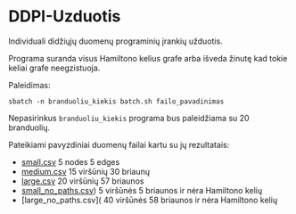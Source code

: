 # DDPI-Uzduotis
Individuali didžiųjų duomenų programinių įrankių užduotis.


Programa suranda visus Hamiltono kelius grafe arba išveda žinutę kad tokie keliai grafe neegzistuoja.


Paleidimas:

```
sbatch -n branduoliu_kiekis batch.sh failo_pavadinimas 
```

Nepasirinkus `branduoliu_kiekis` programa bus paleidžiama su 20 branduolių.    



Pateikiami pavyzdiniai duomenų failai kartu su jų rezultatais:

- [small.csv](https://github.com/dovmar/DDPI-Uzduotis/blob/main/results.981301.out) 5 nodes 5 edges
- [medium.csv](https://github.com/dovmar/DDPI-Uzduotis/blob/main/results.981306.out) 15 viršūnių 30 briaunų
- [large.csv](https://github.com/dovmar/DDPI-Uzduotis/blob/main/results.981374.out) 20 viršūnių 57 briaunos
- [small_no_paths.csv](https://github.com/dovmar/DDPI-Uzduotis/blob/main/results.981302.out)) 5 viršūnės 5 briaunos ir nėra Hamiltono kelių
- [large_no_paths.csv]( 40 viršūnės 58 briaunos ir nėra Hamiltono kelių
